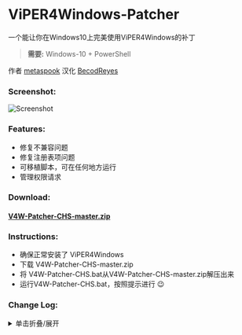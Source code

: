 # ViPER4Windows-Patcher
一个能让你在Windows10上完美使用ViPER4Windows的补丁

><b>需要:</b> Windows-10 + PowerShell

作者 [metaspook](https://github.com/metaspook) 汉化 [BecodReyes](https://github.com/BecodReyes)

### Screenshot:
![Screenshot](https://p.pstatp.com/origin/138ac000087c5b60d4f4a)

### Features:
* 修复不兼容问题
* 修复注册表项问题
* 可移植脚本，可在任何地方运行
* 管理权限请求

### Download:
#### [V4W-Patcher-CHS-master.zip](https://github.com/BecodReyes/V4W-Patcher-CHS/archive/master.zip)

### Instructions:
* 确保正常安装了 ViPER4Windows
* 下载 V4W-Patcher-CHS-master.zip
* 将 V4W-Patcher-CHS.bat从V4W-Patcher-CHS-master.zip解压出来
* 运行V4W-Patcher-CHS.bat，按照提示进行 😉

### Change Log:
<details><summary>单击折叠/展开</summary><br/> 
```
* v2.0 - 修复一些BUG和更新了UI
       - 修复了音频服务名称
       - 添加了"重启音频服务"
* v1.1: 改进了注册表修复，管理请求和UI
      - 添加 '启动配置程序'
* v1.0: 初始版本.
```
